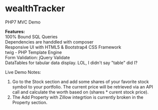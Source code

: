 # wealthTracker
PHP7 MVC Demo

<b>Features:</b>
<br>100% Bound SQL Queries
<br>Dependencies are handdled with composer
<br>Responsive UI with HTML5 & Bootstrap4 CSS Framework
<br>twig - PHP Template Engine
<br>Form Validation: jQuery Validate
<br>DataTables for tabular data display.  LOL, I didn't say "table" did I?



<!--The Live Demo can be viewed at: http://eriko-wealthhub.ddns.net:8888 -->

Live Demo Notes: 
1. Go to the Stock section and add some shares of your favorite stock symbol to your portfolio. 
   The current price will be retrieved via an API call and calculate the worth based on (shares * curent stock price).
2. The Add Property with Zillow integrtion is currently broken in the Property section.

